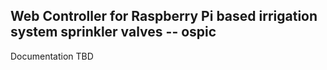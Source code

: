 ## Web Controller for Raspberry Pi based irrigation system sprinkler valves  -- ospic

Documentation TBD

